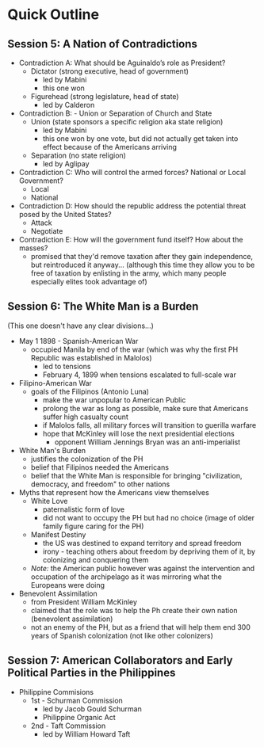 # Quick Outline
## Session 5: A Nation of Contradictions
- Contradiction A: What should be Aguinaldo’s role as President?
	- Dictator (strong executive, head of government)
		- led by Mabini
		- this one won
	- Figurehead (strong legislature, head of state)
		- led by Calderon
- Contradiction B: - Union or Separation of Church and State
	- Union (state sponsors a specific religion aka state religion)
		- led by Mabini
		- this one won by one vote, but did not actually get taken into effect because of the Americans arriving
	- Separation (no state religion)
		- led by Aglipay
- Contradiction C: Who will control the armed forces? National or Local Government?
	- Local
	- National
- Contradiction D: How should the republic address the potential threat posed by the United States?
	- Attack
	- Negotiate
- Contradiction E: How will the government fund itself? How about the masses?
	- promised that they'd remove taxation after they gain independence, but reintroduced it anyway... (although this time they allow you to be free of taxation by enlisting in the army, which many people especially elites took advantage of)
## Session 6: The White Man is a Burden
(This one doesn't have any clear divisions...)
- May 1 1898 - Spanish-American War
	- occupied Manila by end of the war (which was why the first PH Republic was established in Malolos)
		- led to tensions
		- February 4, 1899 when tensions escalated to full-scale war
- Filipino-American War
	- goals of the Filipinos (Antonio Luna)
		- make the war unpopular to American Public
		- prolong the war as long as possible, make sure that Americans suffer high casualty count
		- if Malolos falls, all military forces will transition to guerilla warfare
		- hope that McKinley will lose the next presidential elections
			- opponent William Jennings Bryan was an anti-imperialist
- White Man's Burden
	- justifies the colonization of the PH
	- belief that Filipinos needed the Americans
	- belief that the White Man is responsible for bringing "civilization, democracy, and freedom" to other nations
- Myths that represent how the Americans view themselves
	- White Love
		- paternalistic form of love
		- did not want to occupy the PH but had no choice (image of older family figure caring for the PH)
	- Manifest Destiny
		- the US was destined to expand territory and spread freedom
		- irony - teaching others about freedom by depriving them of it, by colonizing and conquering them
	- *Note:* the American public however was against the intervention and occupation of the archipelago as it was mirroring what the Europeans were doing
- Benevolent Assimilation
	- from President William McKinley
	- claimed that the role was to help the Ph create their own nation (benevolent assimilation)
	- not an enemy of the PH, but as a friend that will help them end 300 years of Spanish colonization (not like other colonizers)

## Session 7: American Collaborators and Early Political Parties in the Philippines
- Philippine Commisions
	- 1st - Schurman Commission
		- led by Jacob Gould Schurman
		- Philippine Organic Act
	- 2nd - Taft Commission
		- led by William Howard Taft